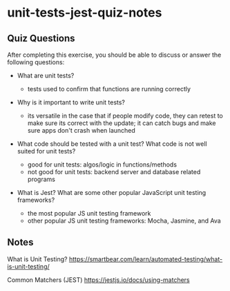 # unit-tests-jest-quiz-notes

## Quiz Questions

After completing this exercise, you should be able to discuss or answer the following questions:

- What are unit tests?

  - tests used to confirm that functions are running correctly

- Why is it important to write unit tests?

  - its versatile in the case that if people modify code, they can retest to make sure its correct with the update; it can catch bugs and make sure apps don't crash when launched

- What code should be tested with a unit test? What code is not well suited for unit tests?

  - good for unit tests: algos/logic in functions/methods
  - not good for unit tests: backend server and database related programs

- What is Jest? What are some other popular JavaScript unit testing frameworks?
  - the most popular JS unit testing framework
  - other popular JS unit testing frameworks: Mocha, Jasmine, and Ava

## Notes

What is Unit Testing?
https://smartbear.com/learn/automated-testing/what-is-unit-testing/

Common Matchers (JEST)
https://jestjs.io/docs/using-matchers
